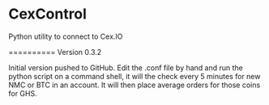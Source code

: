 CexControl
==========

Python utility to connect to Cex.IO

==========
Version 0.3.2

Initial version pushed to GitHub.
Edit the .conf file by hand and run the python script on a command shell, it will the check every 5 minutes for new NMC or BTC in an account. It will then place average orders for those coins for GHS.
